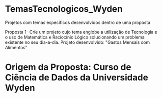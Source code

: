 # TemasTecnologicos_Wyden
Projetos com temas específicos desenvolvidos dentro de uma proposta

Proposta 1- Crie um projeto cujo tema englobe a utilização de Tecnologia e o uso de Matemática e Raciocínio Lógico solucionando um problema existente no seu dia-a-dia. Projeto desenvolvido: "Gastos Mensais com Alimentos" 

# Origem da Proposta: Curso de Ciência de Dados da Universidade Wyden
